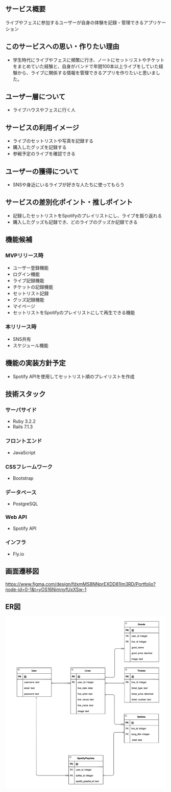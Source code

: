 ## サービス概要
ライブやフェスに参加するユーザーが自身の体験を記録・管理できるアプリケーション

## このサービスへの思い・作りたい理由
- 学生時代にライブやフェスに頻繁に行き、ノートにセットリストやチケットをまとめていた経験と、自身がバンドで年間100本以上ライブをしていた経験から、ライブに関係する情報を管理できるアプリを作りたいと思いました。

## ユーザー層について
- ライブハウスやフェスに行く人

## サービスの利用イメージ
- ライブのセットリストや写真を記録する
- 購入したグッズを記録する
- 参戦予定のライブを確認できる

## ユーザーの獲得について
- SNSや身近にいるライブが好きな人たちに使ってもらう

## サービスの差別化ポイント・推しポイント
- 記録したセットリストをSpotifyのプレイリストにし、ライブを振り返れる
- 購入したグッズも記録でき、どのライブのグッズか記録できる

## 機能候補　
### MVPリリース時
- ユーザー登録機能
- ログイン機能
- ライブ記録機能
- チケットの記録機能
- セットリスト記録
- グッズ記録機能
- マイページ
- セットリストをSpotifyのプレイリストにして再生できる機能

### 本リリース時
- SNS共有
-  スケジュール機能

## 機能の実装方針予定
- Spotify APIを使用してセットリスト順のプレイリストを作成

## 技術スタック
### サーバサイド
- Ruby 3.2.2
- Rails 7.1.3
### フロントエンド
- JavaScript
### CSSフレームワーク
- Bootstrap 
### データベース
- PostgreSQL
### Web API
- Spotify API
### インフラ
- Fly.io

## 画面遷移図
https://www.figma.com/design/fdxmMS8NNprEXDD81lm3RD/Portfolio?node-id=0-1&t=yOS16NimnyfUxXSw-1

## ER図
![Alt text](Portfolio.png)